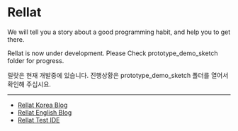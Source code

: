 # Rellat

We will tell you a story about a good programming habit, and help you to get there. 

Rellat is now under development.
Please Check prototype_demo_sketch folder for progress.

릴랏은 현재 개발중에 있습니다.
진행상황은 prototype_demo_sketch 폴더를 열어서 확인해 주십시요.

---

- [Rellat Korea Blog](http://kr.rellat.com/)
- [Rellat English Blog](http://www.rellat.com/)
- [Rellat Test IDE](http://ide.rellat.com/)
